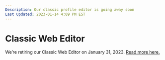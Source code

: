 ```yaml
---
Description: Our classic profile editor is going away soon  
Last Updated: 2023-01-14 4:09 PM EST
---
```


# Classic Web Editor

We’re retiring our Classic Web Editor on January 31, 2023. [Read more here.](https://omglol.news/2023/01/14/so-long-classic-web-editor)